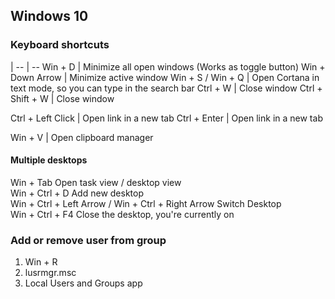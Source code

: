 ## Windows 10

### Keyboard shortcuts
 []() | 
-- | --
Win + D | Minimize all open windows (Works as toggle button)
Win + Down Arrow | Minimize active window
Win + S / Win + Q | Open Cortana in text mode, so you can type in the search bar
Ctrl + W | Close window
Ctrl + Shift + W | Close window

Ctrl + Left Click | Open link in a new tab
Ctrl + Enter | Open link in a new tab

Win + V | Open clipboard manager

#### Multiple desktops
Win + Tab       Open task view / desktop view    \
Win + Ctrl + D  Add new desktop\
Win + Ctrl + Left Arrow / Win + Ctrl + Right Arrow  Switch Desktop\
Win + Ctrl + F4 Close the desktop, you're currently on


### Add or remove user from group
1. Win + R
2. lusrmgr.msc
3. Local Users and Groups app